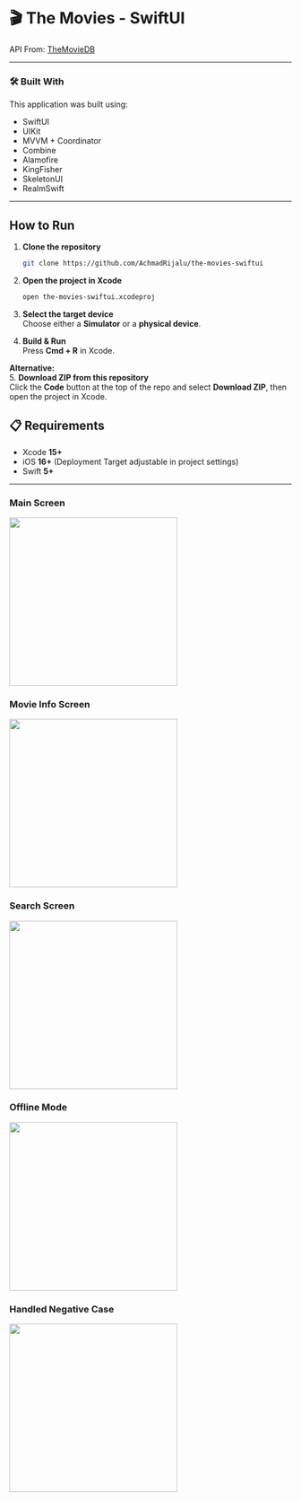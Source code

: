 # 🎬 The Movies - SwiftUI

API From: [TheMovieDB](https://www.themoviedb.org)

<p align="center">
</p>

---

### 🛠 Built With

This application was built using:

- SwiftUI
- UIKit
- MVVM + Coordinator
- Combine
- Alamofire  
- KingFisher  
- SkeletonUI    
- RealmSwift

---

##  How to Run

1. **Clone the repository**
   ```bash
   git clone https://github.com/AchmadRijalu/the-movies-swiftui
   
2. **Open the project in Xcode**
   ```bash
   open the-movies-swiftui.xcodeproj
   
3. **Select the target device**  
   Choose either a **Simulator** or a **physical device**.

4. **Build & Run**  
   Press **Cmd + R** in Xcode.

**Alternative:**  
5. **Download ZIP from this repository**  
   Click the **Code** button at the top of the repo and select **Download ZIP**, then open the project in Xcode.


## 📋 Requirements
- Xcode **15+**
- iOS **16+** (Deployment Target adjustable in project settings)
- Swift **5+**

---

### Main Screen
<img src="https://github.com/user-attachments/assets/44082690-0a12-4cac-a29d-9ac067198bf8" width="300"/>

### Movie Info Screen
<img src="https://github.com/user-attachments/assets/bee1ac1e-f26b-489e-8a28-c952181f7cfc" width="300"/>

### Search Screen
<img src="https://github.com/user-attachments/assets/1c1a809d-6063-49dd-88ba-1df8e9d633fe" width="300"/>

### Offline Mode
<img src="https://github.com/user-attachments/assets/3a9d6e78-f7f2-42aa-bf90-a3c8bed2e7d0" width="300"/>

### Handled Negative Case
<img src="https://github.com/user-attachments/assets/c3855db3-9204-4ee4-9eed-98c7e3fd341d" width="300"/>
